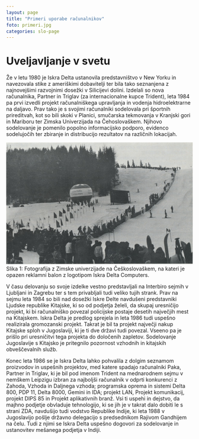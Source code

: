 ```yaml
---
layout: page
title: "Primeri uporabe računalnikov"
foto: primeri.jpg
categories: slo-page
---
```


# Uveljavljanje v svetu

Že v letu 1980 je Iskra Delta ustanovila predstavništvo v New Yorku in navezovala stike z
ameriškimi dobavitelji ter bila tako seznanjena z najnovejšimi razvojnimi dosežki v Silicijevi
dolini. Izdelali so nova računalnika, Partner in Triglav (za internacionalne kupce Trident), leta
1984 pa prvi izvedli projekt računalniškega upravljanja in vodenja hidroelektrarne na daljavo.
Prav tako je s svojimi računalniki sodelovala pri športnih prireditvah, kot so bili skoki v
Planici, smučarska tekmovanja v Kranjski gori in Mariboru ter Zimska Univerzijada na
Čehoslovaškem. Njihovo sodelovanje je pomenilo popolno informacijsko podporo, evidenco
sodelujočih ter zbiranje in distribucijo rezultatov na različnih lokacijah.

![slika 1](../assets/img/zgodovina/image1.png)
Slika 1: Fotografija z Zimske univerzijade na Češkoslovaškem, na kateri je opazen reklamni balon z logotipom Iskra Delta Computers.

V času delovanju so svoje izdelke vestno predstavljali na Interbiro sejmih v Ljubljani in
Zagrebu ter s tem privabljali tudi veliko tujih strank. Prav na sejmu leta 1984 so bili nad
dosežki Iskre Delte navdušeni predstavniki Ljudske republike Kitajske, ki so od podjetja
želeli, da skupaj uresničijo projekt, ki bi računalniško povezal policijske postaje desetih
največjih mest na Kitajskem. Iskra Delta je predlog sprejela in leta 1986 tudi uspešno
realizirala gromozanski projekt. Takrat je bil ta projekt največji nakup Kitajske sploh v
Jugoslaviji, ki je ti dve državi tudi povezal. Vseeno pa je prišlo pri uresničitvi tega projekta do
določenih zapletov. Sodelovanje Jugoslavije s Kitajsko je pritegnilo pozornost vzhodnih in
kitajskih obveščevalnih služb.

Konec leta 1986 se je Iskra Delta lahko pohvalila z dolgim seznamom proizvodov in uspešnih
projektov, med katere spadajo računalniki Paka, Partner in Triglav, ki je bil pod imenom
Trident na mednarodnem sejmu v nemškem Leipzigu izbran za najboljši računalnik v odprti
konkurenci z Zahoda, Vzhoda in Daljnega vzhoda; programska oprema in sistemi Delta 800,
PDP 11, Delta 8000, Gemini in IDA; projekt LAN, Projekt komunikacij, projekt DIPS 85 in
Projekt aplikativnih branž. Vsi ti uspehi in dejstvo, da majhno podjetje obvladuje tehnologijo,
ki se jih je v takrat dalo dobiti le s strani ZDA, navdušijo tudi vodstvo Republike Indije, ki
leta 1988 v Jugoslavijo pošlje državno delegacijo s predsednikom Rajivom Gandhijem na
čelu. Tudi z njimi se Iskra Delta uspešno dogovori za sodelovanje in ustanovitev mešanega
podjetja v Indiji.
